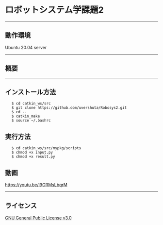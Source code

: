 # ロボットシステム学課題2
---

動作環境
---
Ubuntu 20.04 server

---

概要
---


---


インストール方法
---

```
   $ cd catkin_ws/src
   $ git clone https://github.com/uvershuta/Robosys2.git
   $ cd ..
   $ catkin_make
   $ source ~/.bashrc
   ```
   
実行方法
---

```
   $ cd catkin_ws/src/mypkg/scripts
   $ chmod +x input.py
   $ chmod +x result.py
   ```

動画
---
https://youtu.be/l9GRMsLbqrM

---

ライセンス
---
[GNU General Public License v3.0](https://github.com/uvershuta/RobotSystem1/blob/main/COPYING)
